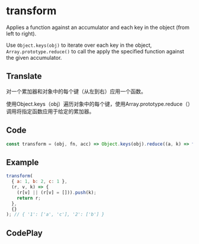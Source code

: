 # transform

Applies a function against an accumulator and each key in the object (from left to right).

Use `Object.keys(obj)` to iterate over each key in the object, `Array.prototype.reduce()` to call the apply the specified function against the given accumulator.

## Translate

对一个累加器和对象中的每个键（从左到右）应用一个函数。

使用Object.keys（obj）遍历对象中的每个键，使用Array.prototype.reduce（）调用将指定函数应用于给定的累加器。

## Code

```js
const transform = (obj, fn, acc) => Object.keys(obj).reduce((a, k) => fn(a, obj[k], k, obj), acc);
```

## Example

```js
transform(
  { a: 1, b: 2, c: 1 },
  (r, v, k) => {
    (r[v] || (r[v] = [])).push(k);
    return r;
  },
  {}
); // { '1': ['a', 'c'], '2': ['b'] }
```

## CodePlay

<template>
  <code-play codeplay-id="" />
</template>
